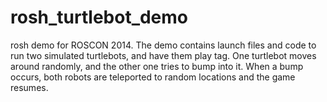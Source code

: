 rosh_turtlebot_demo
===================

rosh demo for ROSCON 2014. The demo contains launch files and code to run two simulated turtlebots, and have them play tag. One turtlebot moves around randomly, and the other one tries to bump into it. When a bump occurs, both robots are teleported to random locations and the game resumes.


